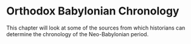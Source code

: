 # Orthodox Babylonian Chronology

This chapter will look at some of the sources from which historians can determine the
 chronology of the Neo-Babylonian period. 
 